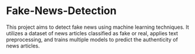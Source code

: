 # Fake-News-Detection
This project aims to detect fake news using machine learning techniques. It utilizes a dataset of news articles classified as fake or real, applies text preprocessing, and trains multiple models to predict the authenticity of news articles.

